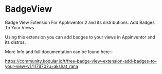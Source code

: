 # BadgeView
Badge View Extension For AppInventor 2 and its distributions. Add Badges To Your Views

Using this extension you can add badges to your views in Appinventor and its distros.

More Info and full documentation can be found here:-

https://community.kodular.io/t/free-badge-view-extension-add-badges-to-your-view-v1/117870?u=akshat_rana
